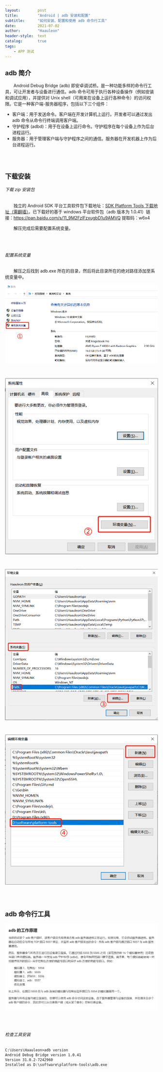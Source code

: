 ```yaml
---
layout:        post
title:         "Android | adb 安装和配置"
subtitle:      "如何安装、配置和使用 adb 命令行工具"
date:          2021-07-02
author:        "Haauleon"
header-style:  text
catalog:       true
tags:
    - APP 测试
---
```


## adb 简介
&emsp;&emsp;Android Debug Bridge (adb) 即安卓调试桥。是一种功能多样的命令行工具，可让开发者与设备进行通信。adb 命令可用于执行各种设备操作（例如安装和调试应用），并提供对 Unix shell（可用来在设备上运行各种命令）的访问权限。它是一种客户端-服务器程序，包括以下三个组件：                    
* 客户端：用于发送命令。客户端在开发计算机上运行。开发者可以通过发出 adb 命令从命令行终端调用客户端。   
* 守护程序 (adbd)：用于在设备上运行命令。守护程序在每个设备上作为后台进程运行。   
* 服务器：用于管理客户端与守护程序之间的通信。服务器在开发机器上作为后台进程运行。          

<br><br>

## 下载安装
###### 下载 zip 安装包
&emsp;&emsp;独立的 Android SDK 平台工具软件包下载地址：[SDK Platform Tools 下载地址（需翻墙）](https://developer.android.com/studio/releases/platform-tools)。已下载好的基于 windows 平台软件包（adb 版本为 1.0.41）链接：https://pan.baidu.com/s/11_9M2FzlFzxugbD1u9AMVQ 提取码：w6x4          

&emsp;&emsp;解压完成后需要配置系统变量。      

<br><br>

###### 配置系统变量
&emsp;&emsp;解压之后找到 adb.exe 所在的目录，然后将此目录所在的绝对路径添加至系统变量中。             

![](\img\in-post\post-app-test\2021-07-02-android-adb-install-1.png)     

<br>

![](\img\in-post\post-app-test\2021-07-02-android-adb-install-2.png)

<br>

![](\img\in-post\post-app-test\2021-07-02-android-adb-install-3.png)

<br>

![](\img\in-post\post-app-test\2021-07-02-android-adb-install-4.png)

<br><br>

## adb 命令行工具
![](\img\in-post\post-app-test\2021-07-02-android-adb-install-5.png)

<br><br>

###### 检查工具安装
```
C:\Users\Haauleon>adb version
Android Debug Bridge version 1.0.41
Version 31.0.2-7242960
Installed as D:\software\platform-tools\adb.exe
```
